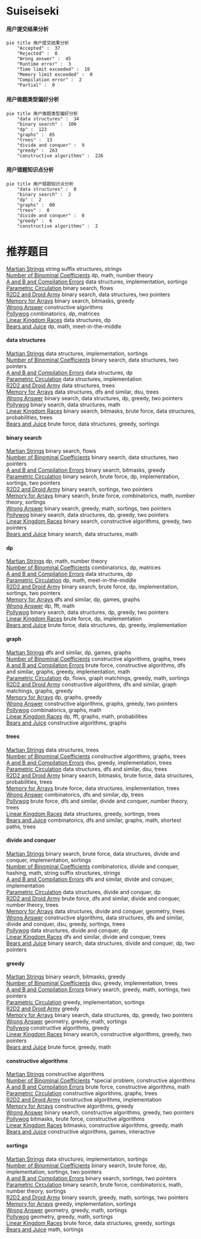 # Suiseiseki
<!-- tabs:start -->
#### **用户提交结果分析**

```mermaid
pie title 用户提交结果分析
    "Accepted" :  37
    "Rejected" :  0
    "Wrong answer" :  45
    "Runtime error" :  3
    "Time limit exceeded" :  10
    "Memory limit exceeded" :  0
    "Compilation error" :  2
    "Partial" :  0
```
#### **用户做题类型偏好分析**

```mermaid
pie title 用户做题类型偏好分析
    "data structures" :  34
    "binary search" :  100
    "dp" :  123
    "graphs" :  65
    "trees" :  13
    "divide and conquer" :  9
    "greedy" :  263
    "constructive algorithms" :  226
```
#### **用户错题知识点分析**

```mermaid
pie title 用户错题知识点分析
    "data structures" :  0
    "binary search" :  2
    "dp" :  2
    "graphs" :  00
    "trees" :  0
    "divide and conquer" :  0
    "greedy" :  6
    "constructive algorithms" :  2
```
<!-- tabs:end -->
# 推荐题目
[Martian Strings](http://codeforces.com/problemset/problem/149/E)		string suffix structures,
                        strings		  
[Number of Binominal Coefficients](http://codeforces.com/problemset/problem/582/D)		dp,
                        math,
                        number theory		  
[A and B and Compilation Errors](http://codeforces.com/problemset/problem/519/B)		data structures,
                        implementation,
                        sortings		  
[Parametric Circulation](http://codeforces.com/problemset/problem/925/F)		binary search,
                        flows		  
[R2D2 and Droid Army](http://codeforces.com/problemset/problem/514/D)		binary search,
                        data structures,
                        two pointers		  
[Memory for Arrays](http://codeforces.com/problemset/problem/309/C)		binary search,
                        bitmasks,
                        greedy		  
[Wrong Answer](https://codeforces.com/contest/1130/problem/E)		constructive algorithms		  
[Pollywog](http://codeforces.com/problemset/problem/917/C)		combinatorics,
                        dp,
                        matrices		  
[Linear Kingdom Races](http://codeforces.com/problemset/problem/115/E)		data structures,
                        dp		  
[Bears and Juice](https://codeforces.com/contest/674/problem/F)		dp,
                        math,
                        meet-in-the-middle		  
<!-- tabs:start -->
#### **data structures**
[Martian Strings](http://codeforces.com/problemset/problem/519/B)		data structures,
                        implementation,
                        sortings		  
[Number of Binominal Coefficients](http://codeforces.com/problemset/problem/514/D)		binary search,
                        data structures,
                        two pointers		  
[A and B and Compilation Errors](http://codeforces.com/problemset/problem/115/E)		data structures,
                        dp		  
[Parametric Circulation](http://codeforces.com/problemset/problem/1083/D)		data structures,
                        implementation		  
[R2D2 and Droid Army](http://codeforces.com/problemset/problem/607/D)		data structures,
                        trees		  
[Memory for Arrays](http://codeforces.com/problemset/problem/600/E)		data structures,
                        dfs and similar,
                        dsu,
                        trees		  
[Wrong Answer](http://codeforces.com/problemset/problem/1492/C)		binary search,
                        data structures,
                        dp,
                        greedy,
                        two pointers		  
[Pollywog](http://codeforces.com/problemset/problem/1490/G)		binary search,
                        data structures,
                        math		  
[Linear Kingdom Races](http://codeforces.com/problemset/problem/1479/D)		binary search,
                        bitmasks,
                        brute force,
                        data structures,
                        probabilities,
                        trees		  
[Bears and Juice](http://codeforces.com/problemset/problem/1497/A)		brute force,
                        data structures,
                        greedy,
                        sortings		  
#### **binary search**
[Martian Strings](http://codeforces.com/problemset/problem/925/F)		binary search,
                        flows		  
[Number of Binominal Coefficients](http://codeforces.com/problemset/problem/514/D)		binary search,
                        data structures,
                        two pointers		  
[A and B and Compilation Errors](http://codeforces.com/problemset/problem/309/C)		binary search,
                        bitmasks,
                        greedy		  
[Parametric Circulation](http://codeforces.com/problemset/problem/1413/C)		binary search,
                        brute force,
                        dp,
                        implementation,
                        sortings,
                        two pointers		  
[R2D2 and Droid Army](http://codeforces.com/problemset/problem/231/C)		binary search,
                        sortings,
                        two pointers		  
[Memory for Arrays](http://codeforces.com/problemset/problem/1371/E1)		binary search,
                        brute force,
                        combinatorics,
                        math,
                        number theory,
                        sortings		  
[Wrong Answer](https://codeforces.com/contest/1337/problem/D)		binary search,
                        greedy,
                        math,
                        sortings,
                        two pointers		  
[Pollywog](http://codeforces.com/problemset/problem/1492/C)		binary search,
                        data structures,
                        dp,
                        greedy,
                        two pointers		  
[Linear Kingdom Races](http://codeforces.com/problemset/problem/1463/D)		binary search,
                        constructive algorithms,
                        greedy,
                        two pointers		  
[Bears and Juice](http://codeforces.com/problemset/problem/1490/G)		binary search,
                        data structures,
                        math		  
#### **dp**
[Martian Strings](http://codeforces.com/problemset/problem/582/D)		dp,
                        math,
                        number theory		  
[Number of Binominal Coefficients](http://codeforces.com/problemset/problem/917/C)		combinatorics,
                        dp,
                        matrices		  
[A and B and Compilation Errors](http://codeforces.com/problemset/problem/115/E)		data structures,
                        dp		  
[Parametric Circulation](https://codeforces.com/contest/674/problem/F)		dp,
                        math,
                        meet-in-the-middle		  
[R2D2 and Droid Army](http://codeforces.com/problemset/problem/1413/C)		binary search,
                        brute force,
                        dp,
                        implementation,
                        sortings,
                        two pointers		  
[Memory for Arrays](http://codeforces.com/problemset/problem/936/B)		dfs and similar,
                        dp,
                        games,
                        graphs		  
[Wrong Answer](http://codeforces.com/problemset/problem/1349/F1)		dp,
                        fft,
                        math		  
[Pollywog](http://codeforces.com/problemset/problem/1492/C)		binary search,
                        data structures,
                        dp,
                        greedy,
                        two pointers		  
[Linear Kingdom Races](https://codeforces.com/contest/1457/problem/C)		brute force,
                        dp,
                        implementation		  
[Bears and Juice](http://codeforces.com/problemset/problem/1491/C)		brute force,
                        data structures,
                        dp,
                        greedy,
                        implementation		  
#### **graph**
[Martian Strings](http://codeforces.com/problemset/problem/936/B)		dfs and similar,
                        dp,
                        games,
                        graphs		  
[Number of Binominal Coefficients](http://codeforces.com/problemset/problem/639/B)		constructive algorithms,
                        graphs,
                        trees		  
[A and B and Compilation Errors](http://codeforces.com/problemset/problem/1487/C)		brute force,
                        constructive algorithms,
                        dfs and similar,
                        graphs,
                        greedy,
                        implementation,
                        math		  
[Parametric Circulation](http://codeforces.com/problemset/problem/1437/C)		dp,
                        flows,
                        graph matchings,
                        greedy,
                        math,
                        sortings		  
[R2D2 and Droid Army](http://codeforces.com/problemset/problem/1470/D)		constructive algorithms,
                        dfs and similar,
                        graph matchings,
                        graphs,
                        greedy		  
[Memory for Arrays](http://codeforces.com/problemset/problem/1476/C)		dp,
                        graphs,
                        greedy		  
[Wrong Answer](http://codeforces.com/problemset/problem/1304/D)		constructive algorithms,
                        graphs,
                        greedy,
                        two pointers		  
[Pollywog](http://codeforces.com/problemset/problem/1475/C)		combinatorics,
                        graphs,
                        math		  
[Linear Kingdom Races](http://codeforces.com/problemset/problem/553/E)		dp,
                        fft,
                        graphs,
                        math,
                        probabilities		  
[Bears and Juice](http://codeforces.com/problemset/problem/1495/C)		constructive algorithms,
                        graphs		  
#### **trees**
[Martian Strings](http://codeforces.com/problemset/problem/607/D)		data structures,
                        trees		  
[Number of Binominal Coefficients](http://codeforces.com/problemset/problem/639/B)		constructive algorithms,
                        graphs,
                        trees		  
[A and B and Compilation Errors](https://codeforces.com/contest/890/problem/C)		dsu,
                        greedy,
                        implementation,
                        trees		  
[Parametric Circulation](http://codeforces.com/problemset/problem/600/E)		data structures,
                        dfs and similar,
                        dsu,
                        trees		  
[R2D2 and Droid Army](http://codeforces.com/problemset/problem/1479/D)		binary search,
                        bitmasks,
                        brute force,
                        data structures,
                        probabilities,
                        trees		  
[Memory for Arrays](http://codeforces.com/problemset/problem/1511/C)		brute force,
                        data structures,
                        implementation,
                        trees		  
[Wrong Answer](http://codeforces.com/problemset/problem/1499/F)		combinatorics,
                        dfs and similar,
                        dp,
                        trees		  
[Pollywog](http://codeforces.com/problemset/problem/1491/E)		brute force,
                        dfs and similar,
                        divide and conquer,
                        number theory,
                        trees		  
[Linear Kingdom Races](http://codeforces.com/problemset/problem/1466/D)		data structures,
                        greedy,
                        sortings,
                        trees		  
[Bears and Juice](http://codeforces.com/problemset/problem/1495/D)		combinatorics,
                        dfs and similar,
                        graphs,
                        math,
                        shortest paths,
                        trees		  
#### **divide and conquer**
[Martian Strings](http://codeforces.com/problemset/problem/1461/D)		binary search,
                        brute force,
                        data structures,
                        divide and conquer,
                        implementation,
                        sortings		  
[Number of Binominal Coefficients](http://codeforces.com/problemset/problem/1466/G)		combinatorics,
                        divide and conquer,
                        hashing,
                        math,
                        string suffix structures,
                        strings		  
[A and B and Compilation Errors](http://codeforces.com/problemset/problem/1490/D)		dfs and similar,
                        divide and conquer,
                        implementation		  
[Parametric Circulation](https://codeforces.com/contest/1483/problem/C)		data structures,
                        divide and conquer,
                        dp		  
[R2D2 and Droid Army](http://codeforces.com/problemset/problem/1491/E)		brute force,
                        dfs and similar,
                        divide and conquer,
                        number theory,
                        trees		  
[Memory for Arrays](http://codeforces.com/problemset/problem/1303/G)		data structures,
                        divide and conquer,
                        geometry,
                        trees		  
[Wrong Answer](http://codeforces.com/problemset/problem/1494/D)		constructive algorithms,
                        data structures,
                        dfs and similar,
                        divide and conquer,
                        dsu,
                        greedy,
                        sortings,
                        trees		  
[Pollywog](http://codeforces.com/problemset/problem/1482/E)		data structures,
                        divide and conquer,
                        dp		  
[Linear Kingdom Races](http://codeforces.com/problemset/problem/566/C)		dfs and similar,
                        divide and conquer,
                        trees		  
[Bears and Juice](http://codeforces.com/problemset/problem/1428/F)		binary search,
                        data structures,
                        divide and conquer,
                        dp,
                        two pointers		  
#### **greedy**
[Martian Strings](http://codeforces.com/problemset/problem/309/C)		binary search,
                        bitmasks,
                        greedy		  
[Number of Binominal Coefficients](https://codeforces.com/contest/890/problem/C)		dsu,
                        greedy,
                        implementation,
                        trees		  
[A and B and Compilation Errors](https://codeforces.com/contest/1337/problem/D)		binary search,
                        greedy,
                        math,
                        sortings,
                        two pointers		  
[Parametric Circulation](http://codeforces.com/problemset/problem/490/A)		greedy,
                        implementation,
                        sortings		  
[R2D2 and Droid Army](http://codeforces.com/problemset/problem/26/B)		greedy		  
[Memory for Arrays](http://codeforces.com/problemset/problem/1492/C)		binary search,
                        data structures,
                        dp,
                        greedy,
                        two pointers		  
[Wrong Answer](https://codeforces.com/contest/1496/problem/C)		geometry,
                        greedy,
                        math,
                        sortings		  
[Pollywog](http://codeforces.com/problemset/problem/1493/A)		constructive algorithms,
                        greedy		  
[Linear Kingdom Races](http://codeforces.com/problemset/problem/1463/D)		binary search,
                        constructive algorithms,
                        greedy,
                        two pointers		  
[Bears and Juice](http://codeforces.com/problemset/problem/1462/C)		brute force,
                        greedy,
                        math		  
#### **constructive algorithms**
[Martian Strings](https://codeforces.com/contest/1130/problem/E)		constructive algorithms		  
[Number of Binominal Coefficients](http://codeforces.com/problemset/problem/171/A)		*special problem,
                        constructive algorithms		  
[A and B and Compilation Errors](http://codeforces.com/problemset/problem/1196/A)		brute force,
                        constructive algorithms,
                        math		  
[Parametric Circulation](http://codeforces.com/problemset/problem/639/B)		constructive algorithms,
                        graphs,
                        trees		  
[R2D2 and Droid Army](http://codeforces.com/problemset/problem/1405/B)		constructive algorithms,
                        implementation		  
[Memory for Arrays](http://codeforces.com/problemset/problem/1493/A)		constructive algorithms,
                        greedy		  
[Wrong Answer](http://codeforces.com/problemset/problem/1463/D)		binary search,
                        constructive algorithms,
                        greedy,
                        two pointers		  
[Pollywog](https://codeforces.com/contest/1456/problem/B)		bitmasks,
                        brute force,
                        constructive algorithms		  
[Linear Kingdom Races](http://codeforces.com/problemset/problem/1492/D)		bitmasks,
                        constructive algorithms,
                        greedy,
                        math		  
[Bears and Juice](https://codeforces.com/contest/1504/problem/D)		constructive algorithms,
                        games,
                        interactive		  
#### **sortings**
[Martian Strings](http://codeforces.com/problemset/problem/519/B)		data structures,
                        implementation,
                        sortings		  
[Number of Binominal Coefficients](http://codeforces.com/problemset/problem/1413/C)		binary search,
                        brute force,
                        dp,
                        implementation,
                        sortings,
                        two pointers		  
[A and B and Compilation Errors](http://codeforces.com/problemset/problem/231/C)		binary search,
                        sortings,
                        two pointers		  
[Parametric Circulation](http://codeforces.com/problemset/problem/1371/E1)		binary search,
                        brute force,
                        combinatorics,
                        math,
                        number theory,
                        sortings		  
[R2D2 and Droid Army](https://codeforces.com/contest/1337/problem/D)		binary search,
                        greedy,
                        math,
                        sortings,
                        two pointers		  
[Memory for Arrays](http://codeforces.com/problemset/problem/490/A)		greedy,
                        implementation,
                        sortings		  
[Wrong Answer](https://codeforces.com/contest/1496/problem/C)		geometry,
                        greedy,
                        math,
                        sortings		  
[Pollywog](http://codeforces.com/problemset/problem/1495/A)		geometry,
                        greedy,
                        math,
                        sortings		  
[Linear Kingdom Races](http://codeforces.com/problemset/problem/1497/A)		brute force,
                        data structures,
                        greedy,
                        sortings		  
[Bears and Juice](http://codeforces.com/problemset/problem/1427/A)		math,
                        sortings		  
<!-- tabs:end -->
